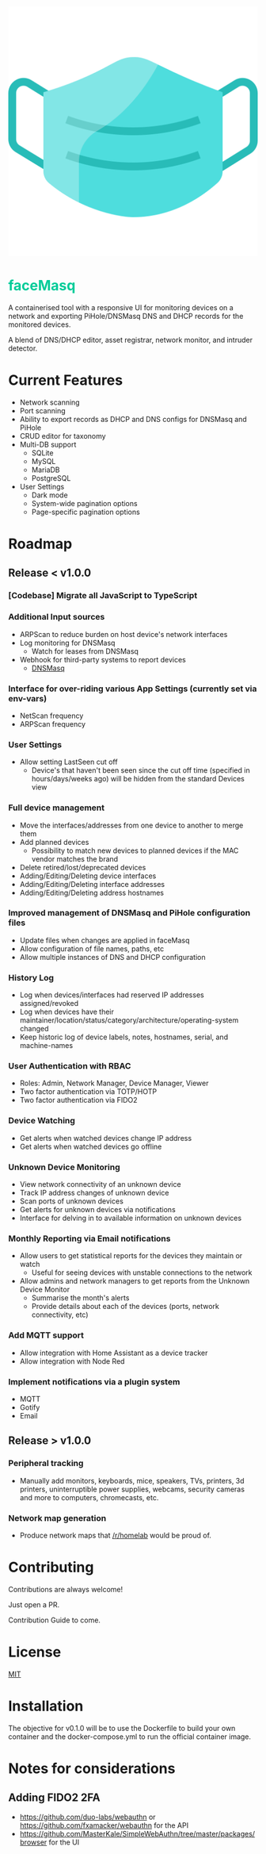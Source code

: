 <p align="center"><img src="ui/public/images/mask.png" /></p>

<h1 style="color: #00CC99">faceMasq</h1>

A containerised tool with a responsive UI for monitoring devices on a network and exporting PiHole/DNSMasq DNS and DHCP records for the monitored devices.

A blend of DNS/DHCP editor, asset registrar, network monitor, and intruder detector.

# Current Features
- Network scanning
- Port scanning
- Ability to export records as DHCP and DNS configs for DNSMasq and PiHole
- CRUD editor for taxonomy
- Multi-DB support
  - SQLite
  - MySQL
  - MariaDB
  - PostgreSQL
- User Settings
  - Dark mode
  - System-wide pagination options
  - Page-specific pagination options

# Roadmap

## Release < v1.0.0

### [Codebase] Migrate all JavaScript to TypeScript

### Additional Input sources
- ARPScan to reduce burden on host device's network interfaces
- Log monitoring for DNSMasq
  - Watch for leases from DNSMasq
- Webhook for third-party systems to report devices
  - [DNSMasq](https://etherarp.net/dnsmasq/index.html#run-an-executable-when-a-dhcp-lease-is-created-or-destroyed.)

### Interface for over-riding various App Settings (currently set via env-vars)
- NetScan frequency
- ARPScan frequency

### User Settings
- Allow setting LastSeen cut off
  - Device's that haven't been seen since the cut off time (specified in hours/days/weeks ago) will be hidden from the standard Devices view

### Full device management
- Move the interfaces/addresses from one device to another to merge them
- Add planned devices
  - Possibility to match new devices to planned devices if the MAC vendor matches the brand
- Delete retired/lost/deprecated devices
- Adding/Editing/Deleting device interfaces
- Adding/Editing/Deleting interface addresses
- Adding/Editing/Deleting address hostnames

### Improved management of DNSMasq and PiHole configuration files
- Update files when changes are applied in faceMasq
- Allow configuration of file names, paths, etc
- Allow multiple instances of DNS and DHCP configuration

### History Log
- Log when devices/interfaces had reserved IP addresses assigned/revoked
- Log when devices have their maintainer/location/status/category/architecture/operating-system changed
- Keep historic log of device labels, notes, hostnames, serial, and machine-names

### User Authentication with RBAC
- Roles: Admin, Network Manager, Device Manager, Viewer
- Two factor authentication via TOTP/HOTP
- Two factor authentication via FIDO2

### Device Watching
- Get alerts when watched devices change IP address
- Get alerts when watched devices go offline

### Unknown Device Monitoring
- View network connectivity of an unknown device
- Track IP address changes of unknown device
- Scan ports of unknown devices
- Get alerts for unknown devices via notifications
- Interface for delving in to available information on unknown devices

### Monthly Reporting via Email notifications
- Allow users to get statistical reports for the devices they maintain or watch 
  - Useful for seeing devices with unstable connections to the network
- Allow admins and network managers to get reports from the Unknown Device Monitor
  - Summarise the month's alerts 
  - Provide details about each of the devices (ports, network connectivity, etc)

### Add MQTT support
- Allow integration with Home Assistant as a device tracker
- Allow integration with Node Red

### Implement notifications via a plugin system
- MQTT
- Gotify
- Email


## Release > v1.0.0
### Peripheral tracking
- Manually add monitors, keyboards, mice, speakers, TVs, printers, 3d printers, uninterruptible power supplies, webcams, security cameras and more to computers, chromecasts, etc.
### Network map generation
- Produce network maps that [/r/homelab](https://reddit.com/r/homelab/) would be proud of.

# Contributing

Contributions are always welcome!

Just open a PR.

Contribution Guide to come.

# License

[MIT](https://choosealicense.com/licenses/mit/)


# Installation

The objective for v0.1.0 will be to use the Dockerfile to build your own container and the docker-compose.yml to run the official container image.

# Notes for considerations

## Adding FIDO2 2FA
- https://github.com/duo-labs/webauthn or https://github.com/fxamacker/webauthn for the API
- https://github.com/MasterKale/SimpleWebAuthn/tree/master/packages/browser for the UI


